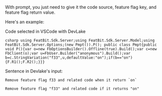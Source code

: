 With prompt, you just need to give it the code source, feature flag key, and feature flag return value.

Here's an example:

Code selected in VSCode with DevLake


```csharp using FeatBit.Sdk.Server;using FeatBit.Sdk.Server.Model;using FeatBit.Sdk.Server.Options;(new Pmpt()).P(); public class Pmpt{public void P(){var o=new FbOptionsBuilder().Offline(true).Build();var c=new FbClient(o);var u=FbUser.Builder("anonymous").Build();var b=c.StringVariation("f33",u,defaultValue:"on");if(b=="on"){F.R1();F.R2();}}}```

Sentence in Devlake's input:

```
Remove feature flag f33 and related code when it return `on`
```

```
Remove feature flag "f33" and related code if it returns "on"
```